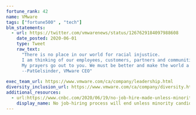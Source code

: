 ```yaml
---
fortune_rank: 42
name: VMware
tags: ["fortune500" , "tech"]
blm_statements:
  - url: https://twitter.com/vmwarenews/status/1267629184097988608
    date_posted: 2020-06-01
    type: Tweet
    raw_text:
      "There is no place in our world for racial injustice.
	  I am thinking of our employees, customers, partners and communitiesw who are hurting and angry.  
	  My prayers go out to you. We must be better and make the world a better place for everyone in it.
	  --PatGelsinder, VMware CEO" 
	 
exec_team_url: https://www.vmware.com/ca/company/leadership.html
diversity_inclusion_url: https://www.vmware.com/ca/company/diversity.html
additional_resources:
  - url:https://www.cnbc.com/2020/06/19/no-job-hire-made-unless-minority-candidate-interviewed-vmware-ceo.html
    display_name: No job-hiring process will end unless minority candidate is interviewed: VMware CEO Pat Gelsinger
---
```

